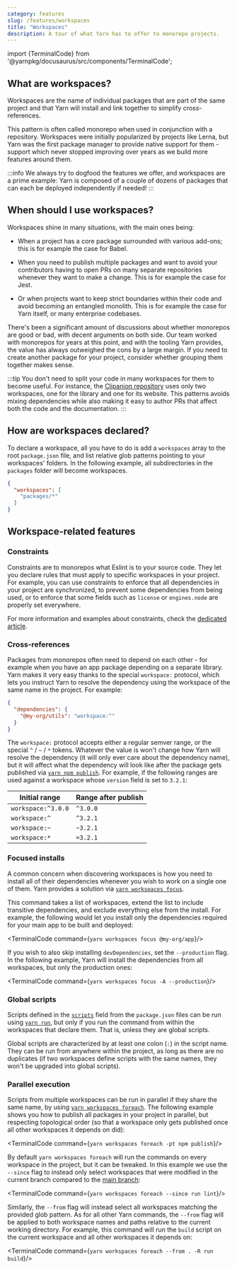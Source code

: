```yaml
---
category: features
slug: /features/workspaces
title: "Workspaces"
description: A tour of what Yarn has to offer to monorepo projects.
---
```


import {TerminalCode} from '@yarnpkg/docusaurus/src/components/TerminalCode';

## What are workspaces?

Workspaces are the name of individual packages that are part of the same project and that Yarn will install and link together to simplify cross-references.

This pattern is often called monorepo when used in conjunction with a repository. Workspaces were initially popularized by projects like Lerna, but Yarn was the first package manager to provide native support for them - support which never stopped improving over years as we build more features around them.

:::info
We always try to dogfood the features we offer, and workspaces are a prime example: Yarn is composed of a couple of dozens of packages that can each be deployed independently if needed!
:::

## When should I use workspaces?

Workspaces shine in many situations, with the main ones being:

- When a project has a core package surrounded with various add-ons; this is for example the case for Babel.

- When you need to publish multiple packages and want to avoid your contributors having to open PRs on many separate repositories whenever they want to make a change. This is for example the case for Jest.

- Or when projects want to keep strict boundaries within their code and avoid becoming an entangled monolith. This is for example the case for Yarn itself, or many enterprise codebases.

There's been a significant amount of discussions about whether monorepos are good or bad, with decent arguments on both side. Our team worked with monorepos for years at this point, and with the tooling Yarn provides, the value has always outweighed the cons by a large margin. If you need to create another package for your project, consider whether grouping them together makes sense.

:::tip
You don't need to split your code in many workspaces for them to become useful. For instance, the [Clipanion repository](https://github.com/arcanis/clipanion) uses only two workspaces, one for the library and one for its website. This patterns avoids mixing dependencies while also making it easy to author PRs that affect both the code and the documentation.
:::

## How are workspaces declared?

To declare a workspace, all you have to do is add a `workspaces` array to the root `package.json` file, and list relative glob patterns pointing to your workspaces' folders. In the following example, all subdirectories in the `packages` folder will become workspaces.

```json
{
  "workspaces": [
    "packages/*"
  ]
}
```

## Workspace-related features

### Constraints

Constraints are to monorepos what Eslint is to your source code. They let you declare rules that must apply to specific workspaces in your project. For example, you can use constraints to enforce that all dependencies in your project are synchronized, to prevent some dependencies from being used, or to enforce that some fields such as `license` or `engines.node` are properly set everywhere.

For more information and examples about constraints, check the [dedicated article](/).

### Cross-references

Packages from monorepos often need to depend on each other - for example when you have an app package depending on a separate library. Yarn makes it very easy thanks to the special `workspace:` protocol, which lets you instruct Yarn to resolve the dependency using the workspace of the same name in the project. For example:

```json
{
  "dependencies": {
    "@my-org/utils": "workspace:^"
  }
}
```

The `workspace:` protocol accepts either a regular semver range, or the special `^` / `~` / `*` tokens. Whatever the value is won't change how Yarn will resolve the dependency (it will only ever care about the dependency name), but it will affect what the dependency will look like after the package gets published via [`yarn npm publish`](/cli/npm/publish). For example, if the following ranges are used against a workspace whose `version` field is set to `3.2.1`:

| Initial range | Range after publish |
| --- | --- |
| `workspace:^3.0.0` | `^3.0.0` |
| `workspace:^` | `^3.2.1` |
| `workspace:~` | `~3.2.1` |
| `workspace:*` | `=3.2.1` |

### Focused installs

A common concern when discovering workspaces is how you need to install all of their dependencies whenever you wish to work on a single one of them. Yarn provides a solution via [`yarn workspaces focus`](/cli/workspaces/focus).

This command takes a list of workspaces, extend the list to include transitive dependencies, and exclude everything else from the install. For example, the following would let you install only the dependencies required for your main app to be built and deployed:

<TerminalCode command={`yarn workspaces focus @my-org/app`}/>

If you wish to also skip installing `devDependencies`, set the `--production` flag. In the following example, Yarn will install the dependencies from all workspaces, but only the production ones:

<TerminalCode command={`yarn workspaces focus -A --production`}/>

### Global scripts

Scripts defined in the [`scripts`](/configuration/manifest#scripts) field from the `package.json` files can be run using [`yarn run`](/cli/run), but only if you run the command from within the workspaces that declare them. That is, unless they are global scripts.

Global scripts are characterized by at least one colon (`:`) in the script name. They can be run from anywhere within the project, as long as there are no duplicates (if two workspaces define scripts with the same names, they won't be upgraded into global scripts).

### Parallel execution

Scripts from multiple workspaces can be run in parallel if they share the same name, by using [`yarn workspaces foreach`](/cli/workspaces/foreach). The following example shows you how to publish all packages in your project in parallel, but respecting topological order (so that a workspace only gets published once all other workspaces it depends on did):

<TerminalCode command={`yarn workspaces foreach -pt npm publish`}/>

By default `yarn workspaces foreach` will run the commands on every workspace in the project, but it can be tweaked. In this example we use the `--since` flag to instead only select workspaces that were modified in the current branch compared to the [main branch](/):

<TerminalCode command={`yarn workspaces foreach --since run lint`}/>

Similarly, the `--from` flag will instead select all workspaces matching the provided glob pattern. As for all other Yarn commands, the `--from` flag will be applied to both workspace names and paths relative to the current working directory. For example, this command will run the `build` script on the current workspace and all other workspaces it depends on:

<TerminalCode command={`yarn workspaces foreach --from . -R run build`}/>
